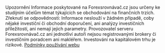 <span class="badge">Upozornění</span> Informace poskytované na Forexsrovnávač.cz jsou určeny ke studijním účelům témat týkajících se obchodování na finančních trzích. Zřeknutí se odpovědnosti: Informace neslouží v žádném případě, coby nějaké investiční či obchodní doporučení, ani analýzy investičních příležitostí, ani nemají jejich parametry. Provozovatel serveru Forexsrovnávač.cz ani jednotliví autoři nejsou registrovanými brokery či investičním poradcem ani makléřem. Investování na kapitálovém trhu je rizikové. <a href="http://www.forexsrovnavac.cz/podminky">Podmínky používání webu</a>
